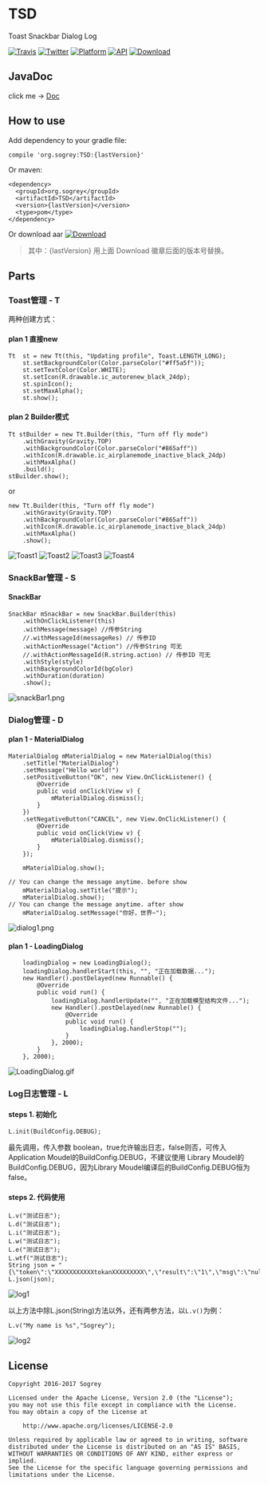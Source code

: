 # TSD
Toast Snackbar Dialog Log

[![Travis](https://img.shields.io/badge/License-Apache2.0-blue.svg)](http://www.apache.org/licenses/LICENSE-2.0)
[![Twitter](https://img.shields.io/badge/Gradle-3.3-brightgreen.svg)](https://gradle.org/releases)
[![Platform](https://img.shields.io/badge/platform-Android-green.svg?style=flat)](https://www.android.com)
[![API](https://img.shields.io/badge/API-9%2B-brightgreen.svg?style=flat)](https://android-arsenal.com/api?level=9)
[![Download](https://api.bintray.com/packages/sogrey/maven/TSD/images/download.svg)](https://bintray.com/sogrey/maven/TSD/_latestVersion)

## JavaDoc

click me -> [Doc](https://sogrey.github.io/JavaDocs/TSD)

## How to use

Add dependency to your gradle file:

    compile 'org.sogrey:TSD:{lastVersion}'

Or maven:

    <dependency>
      <groupId>org.sogrey</groupId>
      <artifactId>TSD</artifactId>
      <version>{lastVersion}</version>
      <type>pom</type>
    </dependency>

Or download aar [![Download](https://api.bintray.com/packages/sogrey/maven/TSD/images/download.svg) ](https://bintray.com/sogrey/maven/download_file?file_path=org%2Fsogrey%2FTSD%2F0.0.2%2FTSD-0.0.2.aar)

> 其中：{lastVersion} 用上面 Download 徽章后面的版本号替换。

## Parts

### Toast管理 - T

两种创建方式：

#### plan 1 直接new

	Tt  st = new Tt(this, "Updating profile", Toast.LENGTH_LONG);
		st.setBackgroundColor(Color.parseColor("#ff5a5f"));
		st.setTextColor(Color.WHITE);
		st.setIcon(R.drawable.ic_autorenew_black_24dp);
		st.spinIcon();
		st.setMaxAlpha();
		st.show();

#### plan 2 Builder模式

	Tt stBuilder = new Tt.Builder(this, "Turn off fly mode")
		.withGravity(Gravity.TOP)
		.withBackgroundColor(Color.parseColor("#865aff"))
		.withIcon(R.drawable.ic_airplanemode_inactive_black_24dp)
		.withMaxAlpha()
		.build();
	stBuilder.show();

or

	new Tt.Builder(this, "Turn off fly mode")
		.withGravity(Gravity.TOP)
		.withBackgroundColor(Color.parseColor("#865aff"))
		.withIcon(R.drawable.ic_airplanemode_inactive_black_24dp)
		.withMaxAlpha()
		.show();

![Toast1](https://github.com/Sogrey/TSD/blob/master/pics/toast/toast1.png?raw=true)
![Toast2](https://github.com/Sogrey/TSD/blob/master/pics/toast/toast2.png?raw=true)
![Toast3](https://github.com/Sogrey/TSD/blob/master/pics/toast/toast3.png?raw=true)
![Toast4](https://github.com/Sogrey/TSD/blob/master/pics/toast/toast4.png?raw=true)


### SnackBar管理 - S

#### SnackBar

	SnackBar mSnackBar = new SnackBar.Builder(this)
		.withOnClickListener(this)
		.withMessage(message) //传参String
		//.withMessageId(messageRes) // 传参ID
		.withActionMessage("Action") //传参String 可无
		//.withActionMessageId(R.string.action) // 传参ID 可无
		.withStyle(style)
		.withBackgroundColorId(bgColor)
		.withDuration(duration)
		.show();

![snackBar1.png](https://github.com/Sogrey/TSD/blob/master/pics/snackbar/snackBar1.png?raw=true)


### Dialog管理 - D

#### plan 1 -  MaterialDialog

	MaterialDialog mMaterialDialog = new MaterialDialog(this)
		.setTitle("MaterialDialog")
		.setMessage("Hello world!")
		.setPositiveButton("OK", new View.OnClickListener() {
			@Override
			public void onClick(View v) {
				mMaterialDialog.dismiss();
			}
		})
		.setNegativeButton("CANCEL", new View.OnClickListener() {
			@Override
			public void onClick(View v) {
				mMaterialDialog.dismiss();
			}
		});

        mMaterialDialog.show();

	// You can change the message anytime. before show
        mMaterialDialog.setTitle("提示");
        mMaterialDialog.show();
	// You can change the message anytime. after show
        mMaterialDialog.setMessage("你好，世界~");

![dialog1.png](https://github.com/Sogrey/TSD/blob/master/pics/dialog/dialog1.png?raw=true)

#### plan 1 -  LoadingDialog

        loadingDialog = new LoadingDialog();
        loadingDialog.handlerStart(this, "", "正在加载数据...");
        new Handler().postDelayed(new Runnable() {
            @Override
            public void run() {
                loadingDialog.handlerUpdate("", "正在加载模型结构文件...");
                new Handler().postDelayed(new Runnable() {
                    @Override
                    public void run() {
                        loadingDialog.handlerStop("");
                    }
                }, 2000);
            }
        }, 2000);


![LoadingDialog.gif](https://github.com/Sogrey/TSD/blob/master/pics/dialog/LoadingDialog.gif?raw=true)


### Log日志管理 - L

#### steps 1. 初始化

	L.init(BuildConfig.DEBUG);

最先调用，传入参数 boolean，true允许输出日志，false则否，可传入Application Moudel的BuildConfig.DEBUG，不建议使用 Library Moudel的BuildConfig.DEBUG，因为Library Moudel编译后的BuildConfig.DEBUG恒为false。

#### steps 2. 代码使用

    L.v("测试日志");
    L.d("测试日志");
    L.i("测试日志");
    L.w("测试日志");
    L.e("测试日志");
    L.wtf("测试日志");
    String json = "{\"token\":\"XXXXXXXXXXXtokanXXXXXXXXX\",\"result\":\"1\",\"msg\":\"nulls\"}";
    L.json(json);

![log1](https://github.com/Sogrey/TSD/blob/master/pics/log/log1.png?raw=true)

以上方法中除L.json(String)方法以外，还有两参方法，以`L.v()`为例：

    L.v("My name is %s","Sogrey");

![log2](https://github.com/Sogrey/TSD/blob/master/pics/log/log2.png?raw=true)



## License

    Copyright 2016-2017 Sogrey

    Licensed under the Apache License, Version 2.0 (the "License");
    you may not use this file except in compliance with the License.
    You may obtain a copy of the License at

        http://www.apache.org/licenses/LICENSE-2.0

    Unless required by applicable law or agreed to in writing, software
    distributed under the License is distributed on an "AS IS" BASIS,
    WITHOUT WARRANTIES OR CONDITIONS OF ANY KIND, either express or implied.
    See the License for the specific language governing permissions and
    limitations under the License.


